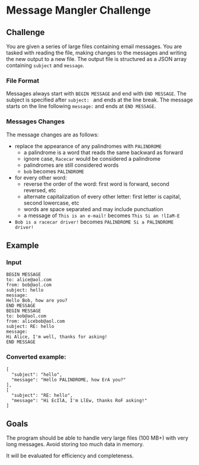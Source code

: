# Message Mangler Challenge

## Challenge

You are given a series of large files containing email messages.
You are tasked with reading the file, making changes to the messages and writing the new output to a new file.
The output file is structured as a JSON array containing `subject` and `message`.

### File Format

Messages always start with `BEGIN MESSAGE` and end with `END MESSAGE`.
The subject is specified after `subject: ` and ends at the line break.
The message starts on the line following `message:` and ends at `END MESSAGE`.

### Messages Changes

The message changes are as follows:
  - replace the appearance of any palindromes with `PALINDROME`
    - a palindrome is a word that reads the same backward as forward
    - ignore case, `Racecar` would be considered a palindrome
    - palindromes are still considered words
    - `bob` becomes `PALINDROME`
  - for every other word:
    - reverse the order of the word: first word is forward, second reversed, etc
    - alternate capitalization of every other letter: first letter is capital, second lowercase, etc 
    - words are space separated and may include punctuation
    - a message of `This is an e-mail!` becomes `This Si an !lIaM-E`
  - `Bob is a racecar driver!` becomes `PALINDROME Si a PALINDROME driver!`

## Example

### Input

```
BEGIN MESSAGE
to: alice@aol.com
from: bob@aol.com
subject: hello
message:
Hello Bob, how are you?
END MESSAGE
BEGIN MESSAGE
to: bob@aol.com
from: alicebob@aol.com
subject: RE: hello
message:
Hi Alice, I'm well, thanks for asking!
END MESSAGE
```

### Converted example:

```
[
  "subject": "hello",
  "message": "Hello PALINDROME, how ErA you?"
],
[
  "subject": "RE: hello",
  "message": "Hi EcIlA, I'm LlEw, thanks RoF asking!"
]
```

## Goals

The program should be able to handle very large files (100 MB+) with very long messages. Avoid storing too much data in memory.

It will be evaluated for efficiency and completeness.
